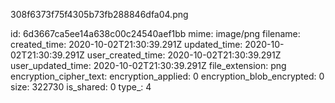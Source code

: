 308f6373f75f4305b73fb288846dfa04.png

id: 6d3667ca5ee14a638c00c24540aef1bb
mime: image/png
filename: 
created_time: 2020-10-02T21:30:39.291Z
updated_time: 2020-10-02T21:30:39.291Z
user_created_time: 2020-10-02T21:30:39.291Z
user_updated_time: 2020-10-02T21:30:39.291Z
file_extension: png
encryption_cipher_text: 
encryption_applied: 0
encryption_blob_encrypted: 0
size: 322730
is_shared: 0
type_: 4